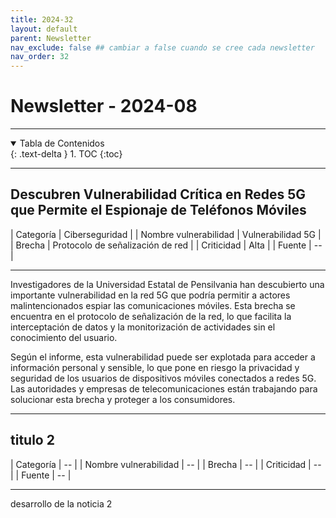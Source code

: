 ```yaml
---
title: 2024-32
layout: default
parent: Newsletter
nav_exclude: false ## cambiar a false cuando se cree cada newsletter
nav_order: 32
---
```


# Newsletter - 2024-08

---

<details open markdown="block">
  <summary>Tabla de Contenidos</summary>
  {: .text-delta }
1. TOC
{:toc}
</details>

---

## Descubren Vulnerabilidad Crítica en Redes 5G que Permite el Espionaje de Teléfonos Móviles

| Categoría                 | Ciberseguridad |
| Nombre vulnerabilidad     | Vulnerabilidad 5G |
| Brecha                    | Protocolo de señalización de red |
| Criticidad                | <label class="label label-red">Alta</label> | 
| Fuente                    | -- | 

---

Investigadores de la Universidad Estatal de Pensilvania han descubierto una importante vulnerabilidad en la red 5G que podría permitir a actores malintencionados espiar las comunicaciones móviles. Esta brecha se encuentra en el protocolo de señalización de la red, lo que facilita la interceptación de datos y la monitorización de actividades sin el conocimiento del usuario.

Según el informe, esta vulnerabilidad puede ser explotada para acceder a información personal y sensible, lo que pone en riesgo la privacidad y seguridad de los usuarios de dispositivos móviles conectados a redes 5G. Las autoridades y empresas de telecomunicaciones están trabajando para solucionar esta brecha y proteger a los consumidores.

---


## titulo 2

| Categoría                 | -- |
| Nombre vulnerabilidad     | -- |
| Brecha                    | -- |
| Criticidad                | -- | 
| Fuente                    | -- | 

---

desarrollo de la noticia 2
